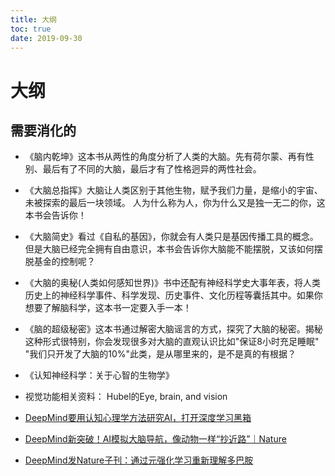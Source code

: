```yaml
---
title: 大纲
toc: true
date: 2019-09-30
---
```

# 大纲




## 需要消化的


- 《脑内乾坤》这本书从两性的角度分析了人类的大脑。先有荷尔蒙、再有性别、最后有了不同的大脑，最后才有了性格迥异的两性社会。

- 《大脑总指挥》大脑让人类区别于其他生物，赋予我们力量，是缩小的宇宙、未被探索的最后一块领域。 人为什么称为人，你为什么又是独一无二的你，这本书会告诉你！
- 《大脑简史》看过《自私的基因》，你就会有人类只是基因传播工具的概念。但是大脑已经完全拥有自由意识，本书会告诉你大脑能不能摆脱，又该如何摆脱基金的控制呢？
- 《大脑的奥秘(人类如何感知世界)》书中还配有神经科学史大事年表，将人类历史上的神经科学事件、科学发现、历史事件、文化历程等囊括其中。如果你想要了解脑科学，这本书一定要入手一本！
- 《脑的超级秘密》这本书通过解密大脑谣言的方式，探究了大脑的秘密。揭秘这种形式很特别，你会发现很多对大脑的直观认识比如"保证8小时充足睡眠" "我们只开发了大脑的10%"此类，是从哪里来的，是不是真的有根据？


- 《认知神经科学：关于心智的生物学》
- 视觉功能相关资料： Hubel的Eye, brain, and vision



- [DeepMind要用认知心理学方法研究AI，打开深度学习黑箱](https://www.toutiao.com/i6437008083926385153/)

- [DeepMind新突破！AI模拟大脑导航，像动物一样“抄近路”｜Nature](https://www.toutiao.com/i6553750114781889037/)

- [DeepMind发Nature子刊：通过元强化学习重新理解多巴胺](https://www.toutiao.com/i6555805389298860558/)
